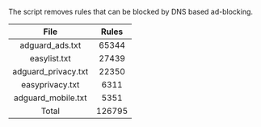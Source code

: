 The script removes rules that can be blocked by DNS based ad-blocking.


| File | Rules |
|:----:|:-----:|
| adguard_ads.txt | 65344 |
| easylist.txt | 27439 |
| adguard_privacy.txt | 22350 |
| easyprivacy.txt | 6311 |
| adguard_mobile.txt | 5351 |
| Total | 126795 |
